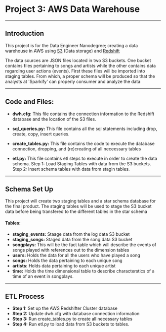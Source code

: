 # Project 3: AWS Data Warehouse

--------------------------------------------

## Introduction

This project is for the Data Engineer Nanodegree; creating a data warehouse in AWS using
[S3](https://aws.amazon.com/en/s3/) (Data storage) 
and [Redshift](https://aws.amazon.com/en/redshift/) 

The data sources are JSON files located in two S3 buckets. One bucket contains files pertaining to songs and artists while the other contains data regarding user actions (events). First these files will be imported into staging tables. From which, a proper schema will be produced so that the analysts at 'Sparkify' can properly consumer and analyze the data

--------------------------------------------

## Code and Files:

* __dwh.cfg:__ 
    This file contains the connection information to the Redshift database and the location of the S3 files.

* __sql_queries.py:__ 
    This file contains all the sql statements including drop, create, copy, insert queries.

* __create_tables.py:__ 
    This file contains the code to execute the database connection, dropping, and (re)creating of all neceessary tables

* __etl.py:__ 
    This file contains etl steps to execute in order to create the data schema. 
        Step 1: Load Staging Tables with data from the S3 buckets. 
        Step 2: Insert schema tables with data from stagin tables.

--------------------------------------------


## Schema Set Up

This project will create two staging tables and a star schema database for the final product. The staging tables will be used to stage the S3 bucket data before being transfered to the different tables in the star schema

#### Tables:
* __staging_events:__ Staage data from the log data S3 bucket 
* __staging_songs:__ Staged data from the song data S3 bucket
* __songplays:__ This will be the fact table which will describe the events of songs played with references out to the dimension tables
* __users:__ Holds the data for all the users who have played a song
* __songs:__ Holds the data pertaining to each unique song
* __artists:__ Holds data pertaining to each unique artist
* __time:__ Holds the time dimensional table to describe characterstics of a time of an event in songplays. 


--------------------------------------------

## ETL Process

* __Step 1:__ Set up the AWS Redshifter Cluster database
* __Step 2:__ Update dwh.cfg with database connection information
* __Step 3:__ Run create_tables.py to create all necessary tables
* __Step 4:__ Run etl.py to load data from S3 buckets to tables.


